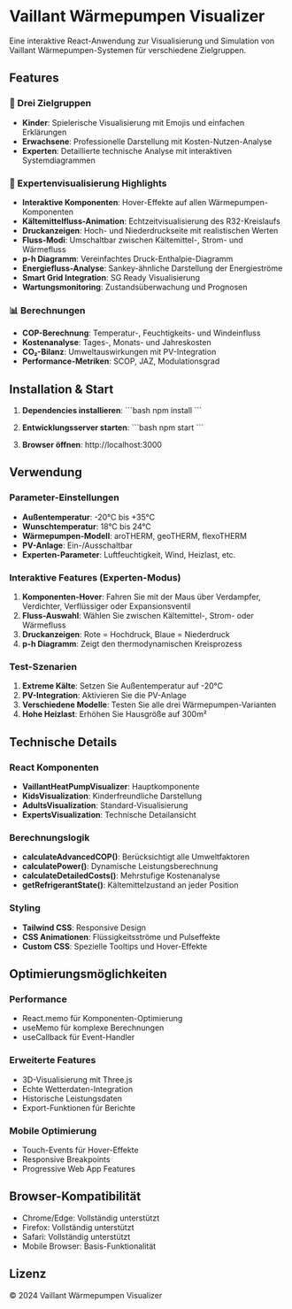 # Vaillant Wärmepumpen Visualizer

Eine interaktive React-Anwendung zur Visualisierung und Simulation von Vaillant Wärmepumpen-Systemen für verschiedene Zielgruppen.

## Features

### 🎯 Drei Zielgruppen
- **Kinder**: Spielerische Visualisierung mit Emojis und einfachen Erklärungen
- **Erwachsene**: Professionelle Darstellung mit Kosten-Nutzen-Analyse
- **Experten**: Detaillierte technische Analyse mit interaktiven Systemdiagrammen

### 🔧 Expertenvisualisierung Highlights
- **Interaktive Komponenten**: Hover-Effekte auf allen Wärmepumpen-Komponenten
- **Kältemittelfluss-Animation**: Echtzeitvisualisierung des R32-Kreislaufs
- **Druckanzeigen**: Hoch- und Niederdruckseite mit realistischen Werten
- **Fluss-Modi**: Umschaltbar zwischen Kältemittel-, Strom- und Wärmefluss
- **p-h Diagramm**: Vereinfachtes Druck-Enthalpie-Diagramm
- **Energiefluss-Analyse**: Sankey-ähnliche Darstellung der Energieströme
- **Smart Grid Integration**: SG Ready Visualisierung
- **Wartungsmonitoring**: Zustandsüberwachung und Prognosen

### 📊 Berechnungen
- **COP-Berechnung**: Temperatur-, Feuchtigkeits- und Windeinfluss
- **Kostenanalyse**: Tages-, Monats- und Jahreskosten
- **CO₂-Bilanz**: Umweltauswirkungen mit PV-Integration
- **Performance-Metriken**: SCOP, JAZ, Modulationsgrad

## Installation & Start

1. **Dependencies installieren**:
   \`\`\`bash
   npm install
   \`\`\`

2. **Entwicklungsserver starten**:
   \`\`\`bash
   npm start
   \`\`\`

3. **Browser öffnen**: http://localhost:3000

## Verwendung

### Parameter-Einstellungen
- **Außentemperatur**: -20°C bis +35°C
- **Wunschtemperatur**: 18°C bis 24°C
- **Wärmepumpen-Modell**: aroTHERM, geoTHERM, flexoTHERM
- **PV-Anlage**: Ein-/Ausschaltbar
- **Experten-Parameter**: Luftfeuchtigkeit, Wind, Heizlast, etc.

### Interaktive Features (Experten-Modus)
1. **Komponenten-Hover**: Fahren Sie mit der Maus über Verdampfer, Verdichter, Verflüssiger oder Expansionsventil
2. **Fluss-Auswahl**: Wählen Sie zwischen Kältemittel-, Strom- oder Wärmefluss
3. **Druckanzeigen**: Rote = Hochdruck, Blaue = Niederdruck
4. **p-h Diagramm**: Zeigt den thermodynamischen Kreisprozess

### Test-Szenarien
1. **Extreme Kälte**: Setzen Sie Außentemperatur auf -20°C
2. **PV-Integration**: Aktivieren Sie die PV-Anlage
3. **Verschiedene Modelle**: Testen Sie alle drei Wärmepumpen-Varianten
4. **Hohe Heizlast**: Erhöhen Sie Hausgröße auf 300m²

## Technische Details

### React Komponenten
- **VaillantHeatPumpVisualizer**: Hauptkomponente
- **KidsVisualization**: Kinderfreundliche Darstellung
- **AdultsVisualization**: Standard-Visualisierung
- **ExpertsVisualization**: Technische Detailansicht

### Berechnungslogik
- **calculateAdvancedCOP()**: Berücksichtigt alle Umweltfaktoren
- **calculatePower()**: Dynamische Leistungsberechnung
- **calculateDetailedCosts()**: Mehrstufige Kostenanalyse
- **getRefrigerantState()**: Kältemittelzustand an jeder Position

### Styling
- **Tailwind CSS**: Responsive Design
- **CSS Animationen**: Flüssigkeitsströme und Pulseffekte
- **Custom CSS**: Spezielle Tooltips und Hover-Effekte

## Optimierungsmöglichkeiten

### Performance
- React.memo für Komponenten-Optimierung
- useMemo für komplexe Berechnungen
- useCallback für Event-Handler

### Erweiterte Features
- 3D-Visualisierung mit Three.js
- Echte Wetterdaten-Integration
- Historische Leistungsdaten
- Export-Funktionen für Berichte

### Mobile Optimierung
- Touch-Events für Hover-Effekte
- Responsive Breakpoints
- Progressive Web App Features

## Browser-Kompatibilität
- Chrome/Edge: Vollständig unterstützt
- Firefox: Vollständig unterstützt
- Safari: Vollständig unterstützt
- Mobile Browser: Basis-Funktionalität

## Lizenz
© 2024 Vaillant Wärmepumpen Visualizer